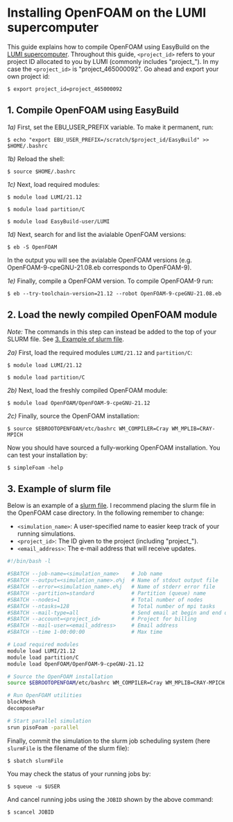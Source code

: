 # Installing OpenFOAM on the LUMI supercomputer
This guide explains how to compile OpenFOAM using EasyBuild on the [LUMI supercomputer](https://lumi-supercomputer.eu). Throughout this guide, ```<project_id>``` refers to your project ID allocated to you by LUMI (commonly includes "project_"). In my case the ```<project_id>``` is "project_465000092". Go ahead and export your own project id:
```shell
$ export project_id=project_465000092
```

## 1. Compile OpenFOAM using EasyBuild

*1a)* First, set the EBU_USER_PREFIX variable. To make it permanent, run:
```shell
$ echo "export EBU_USER_PREFIX=/scratch/$project_id/EasyBuild" >> $HOME/.bashrc
```
*1b)* Reload the shell:
```shell
$ source $HOME/.bashrc
```
*1c)* Next, load required modules:
```shell
$ module load LUMI/21.12
```
```shell
$ module load partition/C
```
```shell
$ module load EasyBuild-user/LUMI
```
*1d)* Next, search for and list the avialable OpenFOAM versions:
```shell
$ eb -S OpenFOAM
```

In the output you will see the avialable OpenFOAM versions (e.g. OpenFOAM-9-cpeGNU-21.08.eb corresponds to OpenFOAM-9).

*1e)* Finally, compile a OpenFOAM version. To compile OpenFOAM-9 run:
```shell
$ eb --try-toolchain-version=21.12 --robot OpenFOAM-9-cpeGNU-21.08.eb
```

## 2. Load the newly compiled OpenFOAM module
*Note:* The commands in this step can instead be added to the top of your SLURM file. See 
[3. Example of slurm file](#3-example-of-slurm-file).

*2a)* First, load the required modules ```LUMI/21.12``` and ```partition/C```:
```shell
$ module load LUMI/21.12
```
```shell
$ module load partition/C
```

*2b)* Next, load the freshly compiled OpenFOAM module:
```shell
$ module load OpenFOAM/OpenFOAM-9-cpeGNU-21.12
```

*2c)* Finally, source the OpenFOAM installation:
```shell
$ source $EBROOTOPENFOAM/etc/bashrc WM_COMPILER=Cray WM_MPLIB=CRAY-MPICH
```
Now you should have sourced a fully-working OpenFOAM installation. You can test your installation by:
```shell
$ simpleFoam -help
```

## 3. Example of slurm file
Below is an example of a [slurm file](https://github.com/jakobhaervig/openfoam-lumi-hpc-installation/blob/main/slurmFile). I recommend placing the slurm file in the OpenFOAM case directory. In the following remember to change:
- ```<simulation_name>```: A user-specified name to easier keep track of your running simulations.
- ```<project_id>```: The ID given to the project (including "project_").
- ```<email_address>```: The e-mail address that will receive updates.
```bash
#!/bin/bash -l

#SBATCH --job-name=<simulation_name>    # Job name
#SBATCH --output=<simulation_name>.o%j  # Name of stdout output file
#SBATCH --error=<simulation_name>.e%j   # Name of stderr error file
#SBATCH --partition=standard            # Partition (queue) name
#SBATCH --nodes=1                       # Total number of nodes
#SBATCH --ntasks=128                    # Total number of mpi tasks
#SBATCH --mail-type=all                 # Send email at begin and end of job
#SBATCH --account=<project_id>          # Project for billing
#SBATCH --mail-user=<email_address>     # Email address
#SBATCH --time 1-00:00:00               # Max time

# Load required modules
module load LUMI/21.12
module load partition/C
module load OpenFOAM/OpenFOAM-9-cpeGNU-21.12

# Source the OpenFOAM installation
source $EBROOTOPENFOAM/etc/bashrc WM_COMPILER=Cray WM_MPLIB=CRAY-MPICH

# Run OpenFOAM utilities     
blockMesh
decomposePar

# Start parallel simulation
srun pisoFoam -parallel
```

Finally, commit the simulation to the slurm job scheduling system (here ```slurmFile``` is the filename of the slurm file):
```shell
$ sbatch slurmFile
```

You may check the status of your running jobs by:
```shell
$ squeue -u $USER
```

And cancel running jobs using the ```JOBID``` shown by the above command:
```shell
$ scancel JOBID
```
